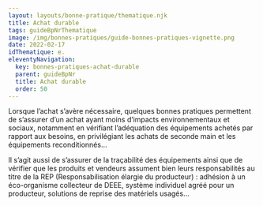 ```yaml
---
layout: layouts/bonne-pratique/thematique.njk
title: Achat durable
tags: guideBpNrThematique
image: /img/bonnes-pratiques/guide-bonnes-pratiques-vignette.png
date: 2022-02-17
idThematique: e.
eleventyNavigation:
  key: bonnes-pratiques-achat-durable
  parent: guideBpNr
  title: Achat durable
  order: 50
---
```


Lorsque l’achat s’avère nécessaire, quelques bonnes pratiques permettent de s’assurer d’un achat ayant moins d’impacts environnementaux et sociaux, notamment en vérifiant l’adéquation des équipements achetés par rapport aux besoins, en privilégiant les achats de seconde main et les équipements reconditionnés…

Il s’agit aussi de s’assurer de la traçabilité des équipements ainsi que de vérifier que les produits et vendeurs assument bien leurs responsabilités au titre de la REP (Responsabilisation élargie du producteur) : adhésion à un éco-organisme collecteur de DEEE, système individuel agréé pour un producteur, solutions de reprise des matériels usagés…
